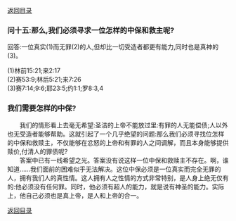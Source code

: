 [返回目录](000.md)
### **问十五:那么,我们必须寻求一位怎样的中保和救主呢?**
<p>
回答:一位真实(1)而无罪(2)的人,但却比一切受造者都更有能力,同时也是真神的(3)。
</p>

(1)林前15:21;来2:17<br/>
(2)赛53:9;林后5:21;来7:26<br/>
(3)赛7:14;9:6;耶23:5;约1:1;罗8:3,4<br/>

### **我们需要怎样的中保?**
<p>
　　我们的情形看上去毫无希望:圣洁的上帝不能放过里:有罪的人无能偿债;人以外也无受造者能够帮助。这就引起了一个几乎绝望的问题:那么我们必须寻找位怎样的中保和救赎主，不仅能够在忿怒的上帝和有罪的人之间调解，而且本身能够提供赎价,付清人的罪债呢?<br/>
　　答案中已有一线希望之光。答案没有说这样一位中保和救赎主不存在。啊，谁知道……我们面前的困难似乎无法解决。这位中保必须是一位真实而完全无罪的人，拥有我们人的真性情。这人拥有人之性情的方式非常特别，是人身上绝无仅有的:他必须没有任何罪。同时，他必须有超人的能力，就是说有神圣的能力。实际上，他自己必须也是真上帝，是人和上帝的合一。
</p>

[返回目录](000.md)